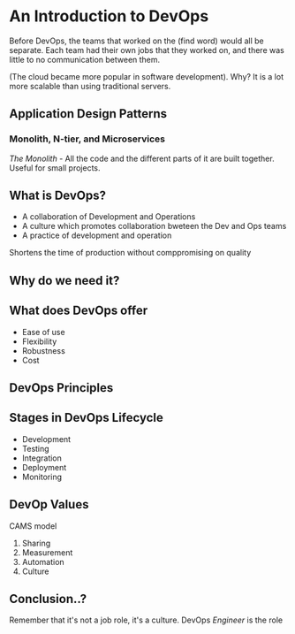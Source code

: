 # An Introduction to DevOps
Before DevOps, the teams that worked on the (find word) would all be separate. Each team had their own jobs that they worked on, and there was little to no communication between them.  

(The cloud became more popular in software development). Why? It is a lot more scalable than using traditional servers. 

## Application Design Patterns
### Monolith, N-tier, and Microservices
*The Monolith* - All the code and the different parts of it are built together.  
Useful for small projects.

## What is DevOps?
- A collaboration of Development and Operations
- A culture which promotes collaboration bweteen the Dev and Ops teams
- A practice of development and operation 

Shortens the time of production without comppromising on quality

## Why do we need it?

## What does DevOps offer
- Ease of use
- Flexibility
- Robustness
- Cost

## DevOps Principles

## Stages in DevOps Lifecycle
- Development
- Testing
- Integration
- Deployment
- Monitoring

## DevOp Values
 CAMS model
 1. Sharing
 2. Measurement
 3. Automation
 4. Culture

 ## Conclusion..?
 Remember that it's not a job role, it's a culture. DevOps *Engineer* is the role